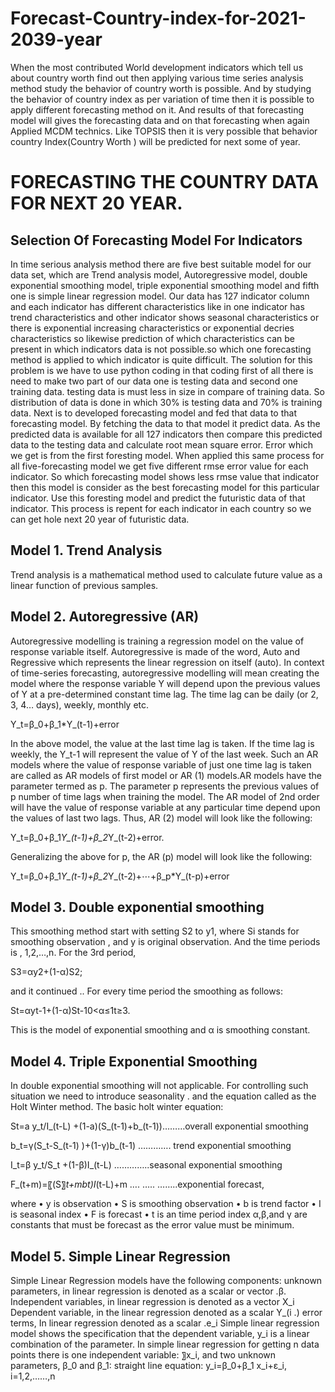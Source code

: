 # Forecast-Country-index-for-2021-2039-year
When the most contributed World development indicators which tell us about country worth find out then applying various time series analysis method study the behavior of country worth is possible. And by studying the behavior of country index as per variation of time then it is possible to apply different forecasting method on it. And results of that forecasting model will gives the forecasting data and on that forecasting when again Applied MCDM technics.  Like TOPSIS then it is very possible that behavior country Index(Country Worth ) will be predicted for next some of year.
# FORECASTING THE COUNTRY DATA FOR NEXT 20 YEAR.

## Selection Of Forecasting Model For Indicators
 In time serious analysis method there are five best suitable model for our data set, which are Trend analysis model, Autoregressive model, double exponential smoothing model, triple exponential smoothing model and fifth one is simple linear regression model. Our data has 127 indicator column and each indicator has different characteristics like in one indicator has trend characteristics and other indicator shows seasonal characteristics or there is exponential increasing characteristics or exponential decries characteristics so likewise prediction of which characteristics can be present in which indicators data is not possible.so which one forecasting method is applied to which indicator is quite difficult. 
  The solution for this problem is we have to use python coding in that coding first of all there is need to make two part of our data one is testing data and second one training data. testing data is must less in size in compare of training data. So distribution of data is done in which 30% is testing data and 70% is training data. Next is to developed forecasting model and fed that data to that forecasting model. By fetching the data to that model it predict data. As the predicted data is available for all 127 indicators then compare this predicted data to the testing data and calculate root mean square error. Error which we get is from the first foresting model. When applied this same process for all five-forecasting model we get five different rmse error value for each indicator. So which forecasting model shows less rmse value that indicator then this model is consider as the best forecasting model for this particular indicator. Use this foresting model and predict the futuristic data of that indicator. This process is repent for each indicator in each country so we can get hole next 20 year of futuristic data.

## Model 1. Trend Analysis
 Trend analysis is a mathematical method used to calculate future value  as a linear function of previous samples. 

## Model 2. Autoregressive (AR)
Autoregressive modelling is training a regression model on the value of response variable itself. Autoregressive is made of the word, Auto and Regressive which represents the linear regression on itself (auto). In context of time-series forecasting, autoregressive modelling will mean creating the model where the response variable Y will depend upon the previous values of Y at a pre-determined constant time lag. The time lag can be daily (or 2, 3, 4… days), weekly, monthly etc.

Y_t=β_0+β_1*Y_(t-1)+error

In the above model, the value at the last time lag is taken. If the time lag is weekly, the
 Y_t-1 will represent the value of Y of the last week. Such an AR models where the value of response variable of just one time lag is taken are called as AR models of first model or AR (1) models.AR models have the parameter termed as p. The parameter p represents the previous values of p number of time lags when training the model. The AR model of 2nd order will have the value of response variable at any particular time depend upon the values of last two lags. Thus, AR (2) model will look like the following:
 
Y_t=β_0+β_1*Y_(t-1)+β_2*Y_(t-2)+error.

Generalizing the above for p, the AR (p) model will look like the following:

Y_t=β_0+β_1*Y_(t-1)+β_2*Y_(t-2)+⋯+β_p*Y_(t-p)+error


## Model 3. Double exponential smoothing
This smoothing method start with setting S2 to y1, where Si stands for smoothing observation , and y is original observation. And the time periods is , 1,2,…,n. For the 3rd  period,

 S3=αy2+(1-α)S2;
 
 and it continued ..
For every time period the smoothing as follows:

St=αyt-1+(1-α)St-10<α≤1t≥3.

This is the model of exponential smoothing and  α is smoothing constant.

## Model 4. Triple Exponential Smoothing
 In double exponential smoothing will not applicable. For controlling such situation we need to introduce seasonality . and the equation called as the Holt Winter method.
The basic holt winter equation:

 St=a  y_t/I_(t-L) +(1-a)(S_(t-1)+b_(t-1))………overall exponential smoothing

 b_t=γ(S_t-S_(t-1) )+(1-γ)b_(t-1)      …………. trend exponential smoothing

 I_t=β y_t/S_t +(1-β)I_(t-L)        …………..seasonal exponential smoothing

 F_(t+m)=〖(S〗_t+mbt)I_(t-L)+m         …. …..  ……..exponential forecast,


where
•	y is observation
•	S is  smoothing observation
•	b is trend factor
•	I is seasonal index
•	F is  forecast
•	t is an time period index
 α,β,and γ are constants that must be forecast as the error value must be minimum.

## Model 5. Simple Linear Regression 
Simple Linear Regression models have the following components:
unknown parameters, in linear regression is denoted as a scalar or vector .β.
Independent variables, in linear regression is denoted as a vector  X_i   
Dependent variable, in the linear regression denoted as a scalar Y_(i .)
error terms, In linear regression denoted as a scalar .e_i
Simple linear regression model shows the specification that the dependent variable,  y_i  is a linear combination of the parameter. In simple linear regression for getting  n data points there is one independent variable: 〗x_i, and two unknown parameters,  β_0  and β_1:
straight line equation:
y_i=β_0+β_1 x_i+ε_i,    i=1,2,……,n

